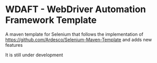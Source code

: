 # WDAFT - WebDriver Automation Framework Template

A maven template for Selenium that follows the implementation of https://github.com/Ardesco/Selenium-Maven-Template and adds new features

It is still under development
